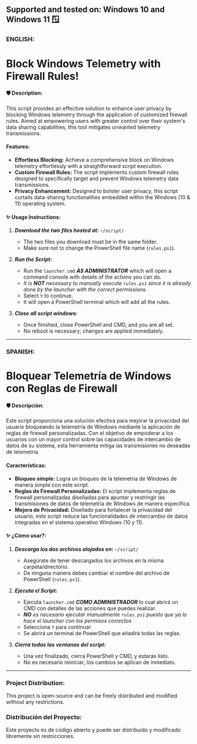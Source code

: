 ## Supported and tested on: Windows 10 and Windows 11 🪟

### ENGLISH:

# Block Windows Telemetry with Firewall Rules!

#### 🛡️ Description:
This script provides an effective solution to enhance user privacy by blocking Windows telemetry through the application of customized firewall rules. Aimed at empowering users with greater control over their system's data sharing capabilities, this tool mitigates unwanted telemetry transmissions.

#### Features:
- **Effortless Blocking:** Achieve a comprehensive block on Windows telemetry effortlessly with a straightforward script execution.
- **Custom Firewall Rules:** The script implements custom firewall rules designed to specifically target and prevent Windows telemetry data transmissions.
- **Privacy Enhancement:** Designed to bolster user privacy, this script curtails data-sharing functionalities embedded within the Windows (10 & 11) operating system.

#### ✨ Usage Instructions:

1. **_Download the two files hosted at:_** `~/script/`
   - The two files you download must be in the same folder.
   - Make sure not to change the PowerShell file name (`rules.ps1`).

2. **_Run the Script:_**
   - Run the `launcher.cmd` **_AS ADMINISTRATOR_** which will open a command console with details of the actions you can do.
   - _It is **NOT** necessary to manually execute `rules.ps1` since it is already done by the launcher with the correct permissions._
   - Select `Y` to continue.
   - It will open a PowerShell terminal which will add all the rules.

3. **_Close all script windows:_**
   - Once finished, close PowerShell and CMD, and you are all set.
   - No reboot is necessary; changes are applied immediately.

---

### SPANISH:

# Bloquear Telemetría de Windows con Reglas de Firewall

#### 🛡️ Descripción:
Este script proporciona una solución efectiva para mejorar la privacidad del usuario bloqueando la telemetría de Windows mediante la aplicación de reglas de firewall personalizadas. Con el objetivo de empoderar a los usuarios con un mayor control sobre las capacidades de intercambio de datos de su sistema, esta herramienta mitiga las transmisiones no deseadas de telemetría.

#### Características:
- **Bloqueo simple:** Logra un bloqueo de la telemetría de Windows de manera simple con este script.
- **Reglas de Firewall Personalizadas:** El script implementa reglas de firewall personalizadas diseñadas para apuntar y restringir las transmisiones de datos de telemetría de Windows de manera específica.
- **Mejora de Privacidad:** Diseñado para fortalecer la privacidad del usuario, este script reduce las funcionalidades de intercambio de datos integradas en el sistema operativo Windows (10 y 11).

#### ✨ ¿Cómo usar?:

1. **_Descarga los dos archivos alojados en:_** `~/script/`
   - Asegúrate de tener descargados los archivos en la misma carpeta/directorio.
   - De ninguna manera debes cambiar el nombre del archivo de PowerShell (`rules.ps1`).

2. **_Ejecuta el Script:_**
   - Ejecuta `launcher.cmd` **_COMO ADMINISTRADOR_** lo cual abrirá un CMD con detalles de las acciones que puedes realizar.
   - _**NO** es necesario ejecutar manualmente `rules.ps1` puesto que ya lo hace el launcher con los permisos correctos_
   - Selecciona `Y` para continuar.
   - Se abrirá un terminal de PowerShell que añadirá todas las reglas.

3. **_Cierra todas las ventanas del script:_**
   - Una vez finalizado, cierra PowerShell y CMD, y estarás listo.
   - No es necesario reiniciar; los cambios se aplican de inmediato.

---

<h3>Project Distribution:</h3> This project is open-source and can be freely distributed and modified without any restrictions.
<h3>Distribución del Proyecto:</h3> Este proyecto es de código abierto y puede ser distribuido y modificado libremente sin restricciones.
